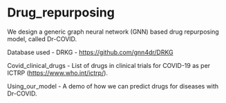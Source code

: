 # Drug_repurposing

We design a generic graph neural network (GNN) based drug repurposing model, called Dr-COVID.

Database used - DRKG - https://github.com/gnn4dr/DRKG

Covid_clinical_drugs - List of drugs in clinical trials for COVID-19 as per ICTRP (https://www.who.int/ictrp/).

Using_our_model - A demo of how we can predict drugs for diseases with Dr-COVID.
